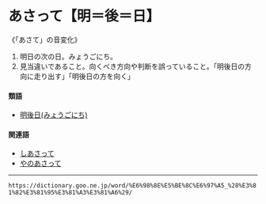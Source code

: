 # あさって【明＝後＝日】

《「あさて」の音変化》

1. 明日の次の日。みょうごにち。
2. 見当違いであること。向くべき方向や判断を誤っていること。「明後日の方向に走り出す」「明後日の方を向く」
    

#### 類語

-   [明後日(みょうごにち)](https://dictionary.goo.ne.jp/word/%E6%98%8E%E5%BE%8C%E6%97%A5_%28%E3%81%BF%E3%82%87%E3%81%86%E3%81%94%E3%81%AB%E3%81%A1%29/#jn-213921)

#### 関連語

-   [しあさって](https://dictionary.goo.ne.jp/word/%E6%98%8E%E6%98%8E%E5%BE%8C%E6%97%A5_%28%E3%81%97%E3%81%82%E3%81%95%E3%81%A3%E3%81%A6%29/#jn-92594)
-   [やのあさって](https://dictionary.goo.ne.jp/word/%E5%BC%A5%E3%81%AE%E6%98%8E%E5%BE%8C%E6%97%A5/#jn-222409)

---
`https://dictionary.goo.ne.jp/word/%E6%98%8E%E5%BE%8C%E6%97%A5_%28%E3%81%82%E3%81%95%E3%81%A3%E3%81%A6%29/`